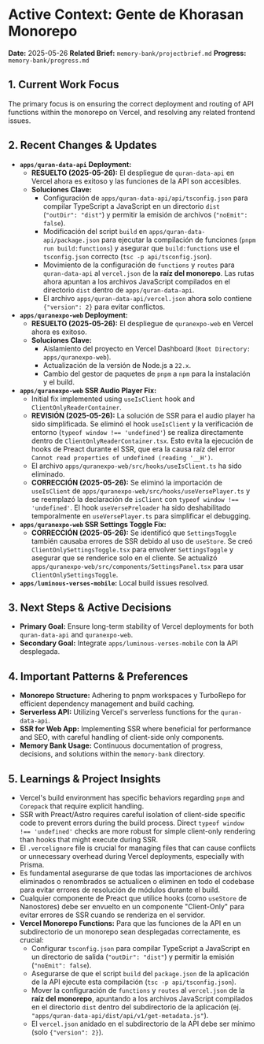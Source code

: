 # Active Context: Gente de Khorasan Monorepo

**Date:** 2025-05-26
**Related Brief:** `memory-bank/projectbrief.md`
**Progress:** `memory-bank/progress.md`

## 1. Current Work Focus

The primary focus is on ensuring the correct deployment and routing of API functions within the monorepo on Vercel, and resolving any related frontend issues.

## 2. Recent Changes & Updates

-   **`apps/quran-data-api` Deployment:**
    -   **RESUELTO (2025-05-26):** El despliegue de `quran-data-api` en Vercel ahora es exitoso y las funciones de la API son accesibles.
    -   **Soluciones Clave:**
        -   Configuración de `apps/quran-data-api/api/tsconfig.json` para compilar TypeScript a JavaScript en un directorio `dist` (`"outDir": "dist"`) y permitir la emisión de archivos (`"noEmit": false`).
        -   Modificación del script `build` en `apps/quran-data-api/package.json` para ejecutar la compilación de funciones (`pnpm run build:functions`) y asegurar que `build:functions` use el `tsconfig.json` correcto (`tsc -p api/tsconfig.json`).
        -   Movimiento de la configuración de `functions` y `routes` para `quran-data-api` al `vercel.json` de la **raíz del monorepo**. Las rutas ahora apuntan a los archivos JavaScript compilados en el directorio `dist` dentro de `apps/quran-data-api`.
        -   El archivo `apps/quran-data-api/vercel.json` ahora solo contiene `{"version": 2}` para evitar conflictos.
-   **`apps/quranexpo-web` Deployment:**
    -   **RESUELTO (2025-05-26):** El despliegue de `quranexpo-web` en Vercel ahora es exitoso.
    -   **Soluciones Clave:**
        -   Aislamiento del proyecto en Vercel Dashboard (`Root Directory: apps/quranexpo-web`).
        -   Actualización de la versión de Node.js a `22.x`.
        -   Cambio del gestor de paquetes de `pnpm` a `npm` para la instalación y el build.
-   **`apps/quranexpo-web` SSR Audio Player Fix:**
    -   Initial fix implemented using `useIsClient` hook and `ClientOnlyReaderContainer`.
    -   **REVISIÓN (2025-05-26):** La solución de SSR para el audio player ha sido simplificada. Se eliminó el hook `useIsClient` y la verificación de entorno (`typeof window !== 'undefined'`) se realiza directamente dentro de `ClientOnlyReaderContainer.tsx`. Esto evita la ejecución de hooks de Preact durante el SSR, que era la causa raíz del error `Cannot read properties of undefined (reading '__H')`.
    -   El archivo `apps/quranexpo-web/src/hooks/useIsClient.ts` ha sido eliminado.
    -   **CORRECCIÓN (2025-05-26):** Se eliminó la importación de `useIsClient` de `apps/quranexpo-web/src/hooks/useVersePlayer.ts` y se reemplazó la declaración de `isClient` con `typeof window !== 'undefined'`. El hook `useVersePreloader` ha sido deshabilitado temporalmente en `useVersePlayer.ts` para simplificar el debugging.
-   **`apps/quranexpo-web` SSR Settings Toggle Fix:**
    -   **CORRECCIÓN (2025-05-26):** Se identificó que `SettingsToggle` también causaba errores de SSR debido al uso de `useStore`. Se creó `ClientOnlySettingsToggle.tsx` para envolver `SettingsToggle` y asegurar que se renderice solo en el cliente. Se actualizó `apps/quranexpo-web/src/components/SettingsPanel.tsx` para usar `ClientOnlySettingsToggle`.
-   **`apps/luminous-verses-mobile`:** Local build issues resolved.

## 3. Next Steps & Active Decisions

-   **Primary Goal:** Ensure long-term stability of Vercel deployments for both `quran-data-api` and `quranexpo-web`.
-   **Secondary Goal:** Integrate `apps/luminous-verses-mobile` con la API desplegada.

## 4. Important Patterns & Preferences

-   **Monorepo Structure:** Adhering to pnpm workspaces y TurboRepo for efficient dependency management and build caching.
-   **Serverless API:** Utilizing Vercel's serverless functions for the `quran-data-api`.
-   **SSR for Web App:** Implementing SSR where beneficial for performance and SEO, with careful handling of client-side only components.
-   **Memory Bank Usage:** Continuous documentation of progress, decisions, and solutions within the `memory-bank` directory.

## 5. Learnings & Project Insights

-   Vercel's build environment has specific behaviors regarding `pnpm` and `Corepack` that require explicit handling.
-   SSR with Preact/Astro requires careful isolation of client-side specific code to prevent errors during the build process. Direct `typeof window !== 'undefined'` checks are more robust for simple client-only rendering than hooks that might execute during SSR.
-   El `.vercelignore` file is crucial for managing files that can cause conflicts or unnecessary overhead during Vercel deployments, especially with Prisma.
-   Es fundamental asegurarse de que todas las importaciones de archivos eliminados o renombrados se actualicen o eliminen en todo el codebase para evitar errores de resolución de módulos durante el build.
-   Cualquier componente de Preact que utilice hooks (como `useStore` de Nanostores) debe ser envuelto en un componente "Client-Only" para evitar errores de SSR cuando se renderiza en el servidor.
-   **Vercel Monorepo Functions:** Para que las funciones de la API en un subdirectorio de un monorepo sean desplegadas correctamente, es crucial:
    -   Configurar `tsconfig.json` para compilar TypeScript a JavaScript en un directorio de salida (`"outDir": "dist"`) y permitir la emisión (`"noEmit": false`).
    -   Asegurarse de que el script `build` del `package.json` de la aplicación de la API ejecute esta compilación (`tsc -p api/tsconfig.json`).
    -   Mover la configuración de `functions` y `routes` al `vercel.json` de la **raíz del monorepo**, apuntando a los archivos JavaScript compilados en el directorio `dist` dentro del subdirectorio de la aplicación (ej. `"apps/quran-data-api/dist/api/v1/get-metadata.js"`).
    -   El `vercel.json` anidado en el subdirectorio de la API debe ser mínimo (solo `{"version": 2}`).